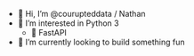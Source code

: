 - 👋 Hi, I’m @courupteddata / Nathan
- 👀 I’m interested in Python 3 
  - 🚀 FastAPI
- 🌱 I’m currently looking to build something fun
